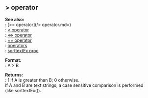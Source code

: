 ## \> operator    
**See also:**    
:   [\>= operator](/&gt; operator.md=)    
:   [\< operator](/operator/%3c)    
:   [\<=\> operator](/operator/%3c=%3e)    
:   [== operator](/operator/==)    
:   [operators](/operator)    
:   [sorttextEx proc](/proc/sorttextEx)    
<!-- -->    
**Format:**    
:   A \> B    
<!-- -->    
**Returns:**    
:   1 if A is greater than B; 0 otherwise.    
If A and B are text strings, a case sensitive comparison is performed    
(like sorttextEx()).  